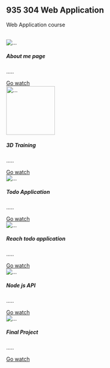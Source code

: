 <html lang="en">
<head>
  <link rel="stylesheet" type="text/css" href="https://maxcdn.bootstrapcdn.com/bootstrap/4.0.0/css/bootstrap.min.css">
  <link rel="stylesheet" href="styles.css">
  <div class="container"><br />
    <h2>935 304 Web Application</h2>
    <p>Web Application course</p><br />
  </div>
</head>

<body>
  <div class="row">
    <div class="col-sm-10 col-md-6 col-lg-12">
      <div class="card mb-3">
  <img  src="Image\Capture.PNG" class="card-img-top" alt="...">
        <div class="card-body">
    <h5 class="card-title">About me page</h5>
    <p class="card-text">.....</p>
    <a href="aboutme.html" class="btn btn-primary">Go watch</a>
        </div>
      </div>
    </div>
  </div>

  <div class="row">
    <div class="col-sm-10 col-md-6 col-lg-12">
      <div class="card mb-3">
  <img src="https://st.depositphotos.com/1000128/2690/i/950/depositphotos_26901455-stock-photo-3d-logo.jpg" class="card-img-top" alt="..." width="130" >
        <div class="card-body">
    <h5 class="card-title">3D Training</h5>
    <p class="card-text">.....</p>
    <a href="Model\index.html" class="btn btn-primary">Go watch</a>
        </div>
      </div>
    </div>
  </div>

  <div class="row">
    <div class="col-sm-10 col-md-6 col-lg-12">
      <div class="card mb-3">
  <img src="Picture\DSCF3370.jpg" class="card-img-top" alt="...">
        <div class="card-body">
    <h5 class="card-title">Todo Application</h5>
    <p class="card-text">.....</p>
    <a href="todolist\index.html" class="btn btn-primary">Go watch</a>
        </div>
      </div>
    </div>
  </div>

   <div class="row">
    <div class="col-sm-10 col-md-6 col-lg-12">
      <div class="card mb-3">
  <img src="Picture\DSCF3370.jpg" class="card-img-top" alt="...">
        <div class="card-body">
    <h5 class="card-title">Reach todo application</h5>
    <p class="card-text">.....</p>
    <a href="https://github.com/fewtha/Reacttodo" class="btn btn-primary">Go watch</a>
        </div>
      </div>
    </div>
  </div>

  <div class="row">
    <div class="col-sm-10 col-md-6 col-lg-12">
      <div class="card mb-3">
  <img src="https://media.istockphoto.com/vectors/nodejs-vector-logo-backend-programming-in-javascript-server-vector-id1195857274?k=20&m=1195857274&s=170667a&w=0&h=k8oHsv3ehrvhviozLlvhEjGHweiHU7hbBv7bHEkgUqc=" class="card-img-top" alt="...">
        <div class="card-body">
    <h5 class="card-title">Node js API</h5>
    <p class="card-text">.....</p>
    <a href="https://github.com/fewtha/Node-js-API" class="btn btn-primary">Go watch</a>
        </div>
      </div>
    </div>
  </div>

   <div class="row">
    <div class="col-sm-10 col-md-6 col-lg-12">
      <div class="card mb-3">
  <img src="https://e7.pngegg.com/pngimages/809/483/png-clipart-php-php.png" class="card-img-top" alt="...">
        <div class="card-body">
    <h5 class="card-title">Final Project</h5>
    <p class="card-text">.....</p>
    <a href="https://github.com/fewtha/php-crud-main" class="btn btn-primary">Go watch</a>
        </div>
      </div>
    </div>
  </div>

</body>
</html>
